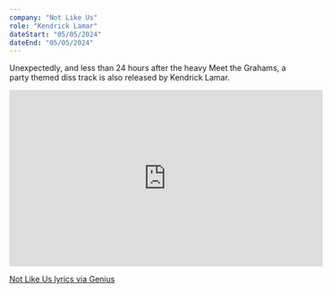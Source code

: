 ```yaml
---
company: "Not Like Us"
role: "Kendrick Lamar"
dateStart: "05/05/2024"
dateEnd: "05/05/2024"
---
```


Unexpectedly, and less than 24 hours after the heavy Meet the Grahams, a party themed diss track is also released by Kendrick Lamar.

<iframe width="560" height="315" src="https://www.youtube.com/embed/T6eK-2OQtew?si=x8MTHns6fj7yUqvu" title="YouTube video player" frameborder="0" allow="accelerometer; autoplay; clipboard-write; encrypted-media; gyroscope; picture-in-picture; web-share" referrerpolicy="strict-origin-when-cross-origin" allowfullscreen></iframe>

[Not Like Us lyrics via Genius](https://genius.com/Kendrick-lamar-not-like-us-lyrics)